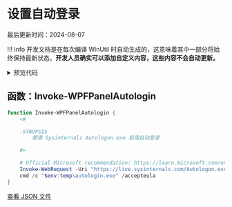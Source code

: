 # 设置自动登录

最后更新时间：2024-08-07


!!! info
     开发文档是在每次编译 WinUtil 时自动生成的，这意味着其中一部分将始终保持最新状态。**开发人员确实可以添加自定义内容，这些内容不会自动更新。**


<!-- BEGIN CUSTOM CONTENT -->

<!-- END CUSTOM CONTENT -->

<details>
<summary>预览代码</summary>

```json
{
  "Content": "Set Up Autologin",
  "category": "Fixes",
  "Order": "a040_",
  "panel": "1",
  "Type": "Button",
  "ButtonWidth": "300",
  "link": "https://christitustech.github.io/winutil/dev/features/Fixes/Autologin"
}
```

</details>

## 函数：Invoke-WPFPanelAutologin

```powershell
function Invoke-WPFPanelAutologin {
    <#

    .SYNOPSIS
        使用 Sysinternals Autologon.exe 启用自动登录

    #>

    # Official Microsoft recommendation: https://learn.microsoft.com/en-us/sysinternals/downloads/autologon
    Invoke-WebRequest -Uri "https://live.sysinternals.com/Autologon.exe" -OutFile "$env:temp\autologin.exe"
    cmd /c "$env:temp\autologin.exe" /accepteula
}

```


<!-- BEGIN SECOND CUSTOM CONTENT -->

<!-- END SECOND CUSTOM CONTENT -->


[查看 JSON 文件](https://github.com/ChrisTitusTech/winutil/tree/main/config/feature.json)
